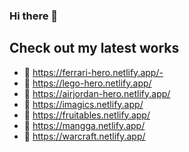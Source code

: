 ### Hi there 👋
## Check out my latest works

- 🚗 https://ferrari-hero.netlify.app/-
- 🚗 https://lego-hero.netlify.app/
- 🌆 https://airjordan-hero.netlify.app/
- 🌃 https://imagics.netlify.app/
- 🍉 https://fruitables.netlify.app/
- 🍵 https://mangga.netlify.app/
- 🔫 https://warcraft.netlify.app/
